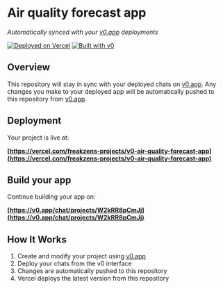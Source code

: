# Air quality forecast app

*Automatically synced with your [v0.app](https://v0.app) deployments*

[![Deployed on Vercel](https://img.shields.io/badge/Deployed%20on-Vercel-black?style=for-the-badge&logo=vercel)](https://vercel.com/freakzens-projects/v0-air-quality-forecast-app)
[![Built with v0](https://img.shields.io/badge/Built%20with-v0.app-black?style=for-the-badge)](https://v0.app/chat/projects/W2kRR8pCmJj)

## Overview

This repository will stay in sync with your deployed chats on [v0.app](https://v0.app).
Any changes you make to your deployed app will be automatically pushed to this repository from [v0.app](https://v0.app).

## Deployment

Your project is live at:

**[https://vercel.com/freakzens-projects/v0-air-quality-forecast-app](https://vercel.com/freakzens-projects/v0-air-quality-forecast-app)**

## Build your app

Continue building your app on:

**[https://v0.app/chat/projects/W2kRR8pCmJj](https://v0.app/chat/projects/W2kRR8pCmJj)**

## How It Works

1. Create and modify your project using [v0.app](https://v0.app)
2. Deploy your chats from the v0 interface
3. Changes are automatically pushed to this repository
4. Vercel deploys the latest version from this repository
